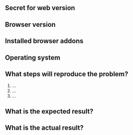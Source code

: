<!---
PLEASE NOTE:
Please remember that this is a bug tracker in a source code repository and not a discussion board. All developers get notified of each comment and will take the time for reading and commenting isses. We want to keep this as a place to easily track bugs in our code.
If you have a feature request that affects Secret in general, was kindly ask you to file it at https://github.com/wireapp/wire/issues. Please direct feature requests specifically targeted at wire-desktop to our customer support at https://support.wire.com and/or social media channels.
--->

## Secret for web version

<!--- Check the the 3rd line of the source code on https://webapp.isecret.im. -->

## Browser version

<!--- Can be checked at http://webapp.isecret.im.-->

## Installed browser addons

<!--- Helps investigating possible compatibility issues with addons. -->

## Operating system

## What steps will reproduce the problem?

1.  ...
2.  ...
3.  ...

## What is the expected result?

## What is the actual result?

<!--- Please provide any additional information below. Attach a screenshot if
possible. -->
